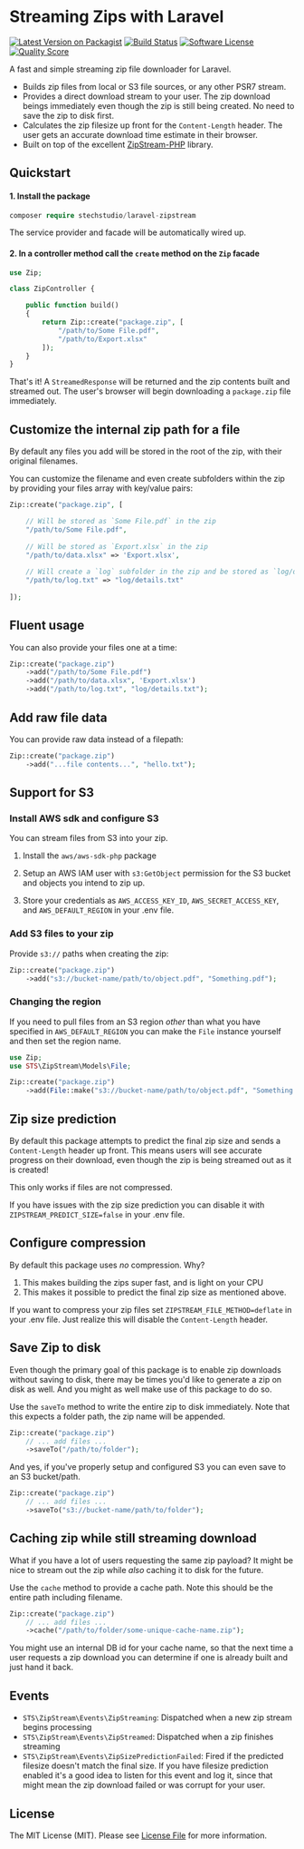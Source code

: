 # Streaming Zips with Laravel

[![Latest Version on Packagist](https://img.shields.io/packagist/v/stechstudio/laravel-zipstream.svg?style=flat-square)](https://packagist.org/packages/stechstudio/laravel-zipstream)
[![Build Status](https://img.shields.io/travis/stechstudio/laravel-zipstream/master.svg?style=flat-square)](https://travis-ci.org/stechstudio/laravel-zipstream)
[![Software License](https://img.shields.io/badge/license-MIT-brightgreen.svg?style=flat-square)](LICENSE.md)
[![Quality Score](https://img.shields.io/scrutinizer/g/stechstudio/laravel-zipstream.svg?style=flat-square)](https://scrutinizer-ci.com/g/stechstudio/laravel-zipstream)

A fast and simple streaming zip file downloader for Laravel. 

- Builds zip files from local or S3 file sources, or any other PSR7 stream.
- Provides a direct download stream to your user. The zip download beings immediately even though the zip is still being created. No need to save the zip to disk first.
- Calculates the zip filesize up front for the `Content-Length` header. The user gets an accurate download time estimate in their browser.
- Built on top of the excellent [ZipStream-PHP](https://github.com/maennchen/ZipStream-PHP) library.

## Quickstart

#### 1. Install the package

```php
composer require stechstudio/laravel-zipstream
```
    
The service provider and facade will be automatically wired up.

#### 2. In a controller method call the `create` method on the `Zip` facade

```php
use Zip;

class ZipController {

    public function build()
    {
        return Zip::create("package.zip", [
            "/path/to/Some File.pdf",
            "/path/to/Export.xlsx"       
        ]);
    }
}
```

That's it! A `StreamedResponse` will be returned and the zip contents built and streamed out. The user's browser will begin downloading a `package.zip` file immediately.

## Customize the internal zip path for a file

By default any files you add will be stored in the root of the zip, with their original filenames. 

You can customize the filename and even create subfolders within the zip by providing your files array with key/value pairs:

```php
Zip::create("package.zip", [

    // Will be stored as `Some File.pdf` in the zip
    "/path/to/Some File.pdf",          
 
    // Will be stored as `Export.xlsx` in the zip
    "/path/to/data.xlsx" => 'Export.xlsx',
 
    // Will create a `log` subfolder in the zip and be stored as `log/details.txt`
    "/path/to/log.txt" => "log/details.txt"
 
]);
```

## Fluent usage

You can also provide your files one at a time:

```php
Zip::create("package.zip")
    ->add("/path/to/Some File.pdf")
    ->add("/path/to/data.xlsx", 'Export.xlsx')
    ->add("/path/to/log.txt", "log/details.txt");
```

## Add raw file data

You can provide raw data instead of a filepath:

```php
Zip::create("package.zip")
    ->add("...file contents...", "hello.txt");
```

## Support for S3

### Install AWS sdk and configure S3

You can stream files from S3 into your zip. 

1. Install the `aws/aws-sdk-php` package

2. Setup an AWS IAM user with `s3:GetObject` permission for the S3 bucket and objects you intend to zip up.

3. Store your credentials as `AWS_ACCESS_KEY_ID`, `AWS_SECRET_ACCESS_KEY`, and `AWS_DEFAULT_REGION` in your .env file.

### Add S3 files to your zip

Provide `s3://` paths when creating the zip:

```php
Zip::create("package.zip")
    ->add("s3://bucket-name/path/to/object.pdf", "Something.pdf");
```

### Changing the region

If you need to pull files from an S3 region _other_ than what you have specified in `AWS_DEFAULT_REGION` you can make the `File` instance yourself and then set the region name.

```php
use Zip;
use STS\ZipStream\Models\File;

Zip::create("package.zip")
    ->add(File::make("s3://bucket-name/path/to/object.pdf", "Something.pdf")->setRegion("us-west-2"));
```

## Zip size prediction

By default this package attempts to predict the final zip size and sends a `Content-Length` header up front. This means users will see accurate progress on their download, even though the zip is being streamed out as it is created!

This only works if files are not compressed.

If you have issues with the zip size prediction you can disable it with `ZIPSTREAM_PREDICT_SIZE=false` in your .env file.

## Configure compression

By default this package uses _no_ compression. Why?

1) This makes building the zips super fast, and is light on your CPU
2) This makes it possible to predict the final zip size as mentioned above.

If you want to compress your zip files set `ZIPSTREAM_FILE_METHOD=deflate` in your .env file. Just realize this will disable the `Content-Length` header.

## Save Zip to disk

Even though the primary goal of this package is to enable zip downloads without saving to disk, there may be times you'd like to generate a zip on disk as well. And you might as well make use of this package to do so.

Use the `saveTo` method to write the entire zip to disk immediately. Note that this expects a folder path, the zip name will be appended.

```php
Zip::create("package.zip")
    // ... add files ...
    ->saveTo("/path/to/folder");
```

And yes, if you've properly setup and configured S3 you can even save to an S3 bucket/path.

```php
Zip::create("package.zip")
    // ... add files ...
    ->saveTo("s3://bucket-name/path/to/folder");
```

## Caching zip while still streaming download

What if you have a lot of users requesting the same zip payload? It might be nice to stream out the zip while _also_ caching it to disk for the future.

Use the `cache` method to provide a cache path. Note this should be the entire path including filename.

```php
Zip::create("package.zip")
    // ... add files ...
    ->cache("/path/to/folder/some-unique-cache-name.zip");
```

You might use an internal DB id for your cache name, so that the next time a user requests a zip download you can determine if one is already built and just hand it back.

## Events

- `STS\ZipStream\Events\ZipStreaming`: Dispatched when a new zip stream begins processing
- `STS\ZipStream\Events\ZipStreamed`: Dispatched when a zip finishes streaming
- `STS\ZipStream\Events\ZipSizePredictionFailed`: Fired if the predicted filesize doesn't match the final size. If you have filesize prediction enabled it's a good idea to listen for this event and log it, since that might mean the zip download failed or was corrupt for your user. 

## License

The MIT License (MIT). Please see [License File](LICENSE.md) for more information.
